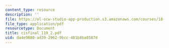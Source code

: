 ```yaml
---
content_type: resource
description: ''
file: https://ol-ocw-studio-app-production.s3.amazonaws.com/courses/18-996-random-matrix-theory-and-its-applications-spring-2004/da4e9880ad3929629bcc481b8ba8587d_cisfinal_119_2.pdf
file_type: application/pdf
resourcetype: Document
title: cisfinal_119_2.pdf
uid: da4e9880-ad39-2962-9bcc-481b8ba8587d
---
```

